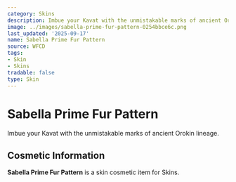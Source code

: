 ```yaml
---
category: Skins
description: Imbue your Kavat with the unmistakable marks of ancient Orokin lineage.
image: ../images/sabella-prime-fur-pattern-0254bbce6c.png
last_updated: '2025-09-17'
name: Sabella Prime Fur Pattern
source: WFCD
tags:
- Skin
- Skins
tradable: false
type: Skin
---
```


# Sabella Prime Fur Pattern

Imbue your Kavat with the unmistakable marks of ancient Orokin lineage.

## Cosmetic Information

**Sabella Prime Fur Pattern** is a skin cosmetic item for Skins.

